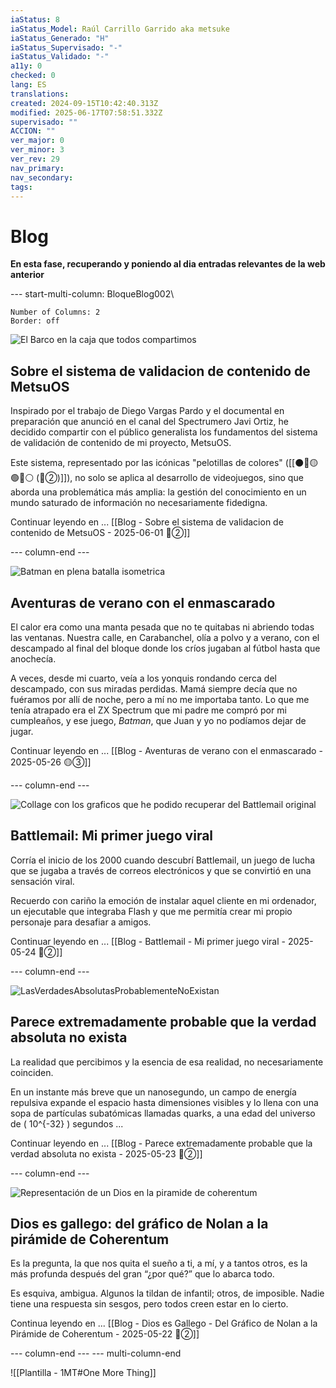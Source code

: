 ```yaml
---
iaStatus: 8
iaStatus_Model: Raúl Carrillo Garrido aka metsuke
iaStatus_Generado: "H"
iaStatus_Supervisado: "-"
iaStatus_Validado: "-"
a11y: 0
checked: 0
lang: ES
translations: 
created: 2024-09-15T10:42:40.313Z
modified: 2025-06-17T07:58:51.332Z
supervisado: ""
ACCION: ""
ver_major: 0
ver_minor: 3
ver_rev: 29
nav_primary: 
nav_secondary: 
tags:
---
```

# Blog

**En esta fase, recuperando y poniendo al dia entradas relevantes de la web anterior**

--- start-multi-column: BloqueBlog002\
```column-settings  
Number of Columns: 2
Border: off
```

![El Barco en la caja que todos compartimos](PublicBrain/_resources/f00ec31c58f11d200bcc9544eb02858e_MD5_Landscape.jpeg)
## Sobre el sistema de validacion de contenido de MetsuOS

Inspirado por el trabajo de Diego Vargas Pardo y el documental en preparación que anunció en el canal del Spectrumero Javi Ortiz, he decidido compartir con el público generalista los fundamentos del sistema de validación de contenido de mi proyecto, MetsuOS. 

Este sistema, representado por las icónicas "pelotillas de colores" ([[⚫🔴🟡🟢🔵⚪ (🔴②)]]), no solo se aplica al desarrollo de videojuegos, sino que aborda una problemática más amplia: la gestión del conocimiento en un mundo saturado de información no necesariamente fidedigna.

Continuar leyendo en ... [[Blog - Sobre el sistema de validacion de contenido de MetsuOS - 2025-06-01 🔴②]]

--- column-end ---

![Batman en plena batalla isometrica](_resources/4c2c9299f7ca6f7cfacc007d97899d9e_MD5_B.jpg)
## Aventuras de verano con el enmascarado

El calor era como una manta pesada que no te quitabas ni abriendo todas las ventanas. Nuestra calle, en Carabanchel, olía a polvo y a verano, con el descampado al final del bloque donde los críos jugaban al fútbol hasta que anochecía. 

A veces, desde mi cuarto, veía a los yonquis rondando cerca del descampado, con sus miradas perdidas. Mamá siempre decía que no fuéramos por allí de noche, pero a mí no me importaba tanto. Lo que me tenía atrapado era el ZX Spectrum que mi padre me compró por mi cumpleaños, y ese juego, _Batman_, que Juan y yo no podíamos dejar de jugar.

Continuar leyendo en ... [[Blog - Aventuras de verano con el enmascarado - 2025-05-26  🟡③]]

--- column-end ---

![Collage con los graficos que he podido recuperar del Battlemail original](_resources/1c4273a22bc75405a7e46c9a0536f461_MD5.jpg)
## Battlemail: Mi primer juego viral

Corría el inicio de los 2000 cuando descubrí Battlemail, un juego de lucha que se jugaba a través de correos electrónicos y que se convirtió en una sensación viral. 

Recuerdo con cariño la emoción de instalar aquel cliente en mi ordenador, un ejecutable que integraba Flash y que me permitía crear mi propio personaje para desafiar a amigos.

Continuar leyendo en ... [[Blog - Battlemail - Mi primer juego viral - 2025-05-24  🔴②]]

 --- column-end ---


![LasVerdadesAbsolutasProbablementeNoExistan](_resources/c59ed607093abf7e9f872cbe7a31d5f4_MD5.jpg)
## Parece extremadamente probable que la verdad absoluta no exista

La realidad que percibimos y la esencia de esa realidad, no necesariamente coinciden.

En un instante más breve que un nanosegundo, un campo de energía repulsiva expande el espacio hasta dimensiones visibles y lo llena con una sopa de partículas subatómicas llamadas quarks, a una edad del universo de ( 10^{-32} ) segundos ...

Continuar leyendo en ... [[Blog - Parece extremadamente probable que la verdad absoluta no exista - 2025-05-23 🔴②]]

 --- column-end ---
 

![Representación de un Dios en la piramide de coherentum](PublicBrain/_resources/0011deb9968e3d9dc85c9ddbae195f02_MD5.jpeg)
## Dios es gallego: del gráfico de Nolan a la pirámide de Coherentum

Es la pregunta, la que nos quita el sueño a ti, a mí, y a tantos otros, es la más profunda después del gran “¿por qué?” que lo abarca todo. 

Es esquiva, ambigua. Algunos la tildan de infantil; otros, de imposible. Nadie tiene una respuesta sin sesgos, pero todos creen estar en lo cierto.

Continua leyendo en ... [[Blog - Dios es Gallego - Del Gráfico de Nolan a la Pirámide de Coherentum - 2025-05-22 🔴②]]

 --- column-end ---
--- multi-column-end

![[Plantilla - 1MT#One More Thing]]







